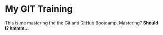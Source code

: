 # My GIT Training
This is me mastering the the Git and GitHub Bootcamp.
Mastering? **Should I? hmmm...**